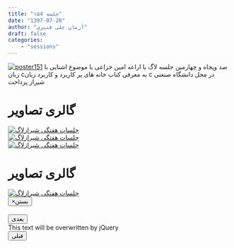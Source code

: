 ```yaml
---
title: "جلسه ۱۵4"
date: "1397-07-26"
author: "آرمان علی قنبری"
draft: false
categories:
    - "sessions"
---
```

[![poster151](../../img/posters/poster154.png)](../../img/poster154.png)
صد وپجاه و چهارمین جلسه لاگ با اراعه امین خزاعی با موضوع اشنایی با زبان cبه معرفی کتاب خانه های پر کاربرد و کاربرد     زبان c در  محل دانشگاه صنعتی شیراز پرداخت

<div class="row">
    <div class="col-lg-12">
        <h1 class="page-header">گالری تصاویر</h1>    
            <div class="col-lg-4 col-md-4 col-xs-6 thumb">
            <a class="thumbnail" href="#" data-image-id="" data-toggle="modal" data-title="نشست هفتگی شیرازلاگ با حضور جمعی از دوستان" data-caption="" data-image="../../img/photo_2018-10-17_23-51-57.jpg" data-target="#image-gallery">
              <img class="img-responsive" src="../../img/photo_2018-10-17_23-51-57.jpg" alt="جلسات هفتگی شیرازلاگ">
            </a>
        </div>
            <div class="col-lg-4 col-md-4 col-xs-6 thumb">
            <a class="thumbnail" href="#" data-image-id="" data-toggle="modal" data-title="نشست هفتگی شیرازلاگ با حضور جمعی از دوستان" data-caption="" data-image="../../img/photo_2018-08-28_08-37-59.jpg" data-target="#image-gallery">
                <img class="img-responsive" src="../../img/photo_2018-10-17_23-51-59.jpg" alt="جلسات هفتگی شیرازلاگ">
            </a>
        </div>
            <div class="col-lg-4 col-md-4 col-xs-6 thumb">
            <a class="thumbnail" href="#" data-image-id="" data-toggle="modal" data-title="نشست هفتگی شیرازلاگ با حضور جمعی از دوستان" data-caption="" data-image="../../img/photo_2018-10-17_23-52-04.jpg" data-target="#image-gallery">
                <img class="img-responsive" src="../../img/photo_2018-10-17_23-52-04.jpg" alt="جلسات هفتگی شیرازلاگ">
            </a>
        </div>
<div class="row">
    <div class="col-lg-12">
        <h1 class="page-header">گالری تصاویر</h1>    
            <div class="col-lg-4 col-md-4 col-xs-6 thumb">
            <a class="thumbnail" href="#" data-image-id="" data-toggle="modal" data-title="نشست هفتگی شیرازلاگ با حضور جمعی از دوستان" data-caption="" data-image="../../img/photo_2018-10-17_23-52-06.jpg" data-target="#image-gallery">
              <img class="img-responsive" src="../../img/photo_2018-10-17_23-52-06.jpg" alt="جلسات هفتگی شیرازلاگ">
 </a>
        </div>
</div>

<div class="modal fade" id="image-gallery" tabindex="-1" role="dialog" aria-labelledby="myModalLabel" aria-hidden="true">
    <div class="modal-dialog">
        <div class="modal-content">
            <div class="modal-header">
                <button type="button" class="close" data-dismiss="modal"><span aria-hidden="true">×</span><span class="sr-only">بستن</span></button>
                <h4 class="modal-title" id="image-gallery-title"></h4>
            </div>
            <div class="modal-body">
                <img id="image-gallery-image" class="img-responsive" src="">
            </div>
            <div class="modal-footer">
                <div class="col-md-2">
                    <button type="button" class="btn btn-primary" id="show-previous-image">بعدی</button>
                </div>
                <div class="col-md-8 text-justify" id="image-gallery-caption">
                    This text will be overwritten by jQuery
                </div>
                <div class="col-md-2">
                    <button type="button" id="show-next-image" class="btn btn-default">قبلی</button>
                </div>
            </div>
        </div>
    </div>
</div>